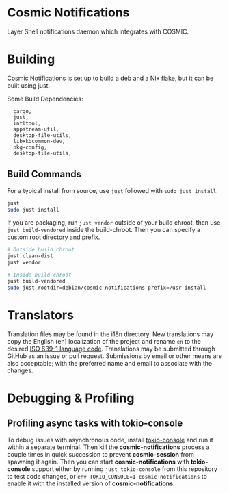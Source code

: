 # Cosmic Notifications

Layer Shell notifications daemon which integrates with COSMIC.

# Building

Cosmic Notifications is set up to build a deb and a Nix flake, but it can be built using just.

Some Build Dependencies:
```
  cargo,
  just,
  intltool,
  appstream-util,
  desktop-file-utils,
  libxkbcommon-dev,
  pkg-config,
  desktop-file-utils,
```

## Build Commands

For a typical install from source, use `just` followed with `sudo just install`.
```sh
just
sudo just install
```

If you are packaging, run `just vendor` outside of your build chroot, then use `just build-vendored` inside the build-chroot. Then you can specify a custom root directory and prefix.
```sh
# Outside build chroot
just clean-dist
just vendor

# Inside build chroot
just build-vendored
sudo just rootdir=debian/cosmic-notifications prefix=/usr install
```

# Translators

Translation files may be found in the i18n directory. New translations may copy the English (en) localization of the project and rename `en` to the desired [ISO 639-1 language code](https://en.wikipedia.org/wiki/List_of_ISO_639-1_codes). Translations may be submitted through GitHub as an issue or pull request. Submissions by email or other means are also acceptable; with the preferred name and email to associate with the changes.

# Debugging & Profiling

## Profiling async tasks with tokio-console

To debug issues with asynchronous code, install [tokio-console](https://github.com/tokio-rs/console) and run it within a separate terminal. Then kill the **cosmic-notifications** process a couple times in quick succession to prevent **cosmic-session** from spawning it again. Then you can start **cosmic-notifications** with **tokio-console** support either by running `just tokio-console` from this repository to test code changes, or `env TOKIO_CONSOLE=1 cosmic-notifications` to enable it with the installed version of **cosmic-notifications**.